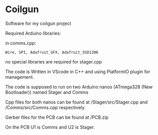 # Coilgun
Software for my coilgun project

Required Arduino libraries:

  in comms.cpp:
  
    Wire, SPI, Adafruit_GFX, Adafruit_SSD1306
    
  no special libraries are required for stager.cpp
  
 The code is Written in VScode in C++ and using PlatformIO plugin for management.
 
 The code is supposed to run on two Arduino nanos (ATmega328 (New Bootloader)) named Stager and Comms 
 
 Cpp files for both nanos can be found at /Stager/src/Stager.cpp and /Comms/src/Comms.cpp respectively.
 
 Gerber files for the PCB can be found at /PCB.zip 
 
 On the PCB U1 is Comms and U2 is Stager.
